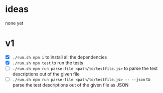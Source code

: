 # ideas
none yet

# v1
- [x] `./run.sh npm i` to install all the dependencies
- [x] `./run.sh npm test` to run the tests
- [ ] `./run.sh npm run parse-file <path/to/testfile.js>` to parse the test descriptions out of the given file 
- [ ] `./run.sh npm run parse-file <path/to/testfile.js> -- --json` to parse the test descriptions out of the given file as JSON 
